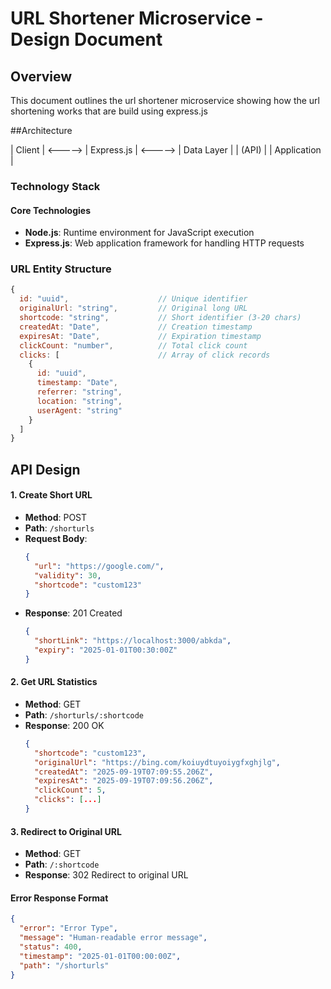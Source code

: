 # URL Shortener Microservice - Design Document

## Overview
This document outlines the url shortener microservice showing how the url shortening works that are build using express.js


##Architecture


| Client |    <-----> | Express.js |           <-----> | Data Layer |
| (API) |              | Application |                 
                        

                    
### Technology Stack

#### Core Technologies
- **Node.js**: Runtime environment for JavaScript execution
- **Express.js**: Web application framework for handling HTTP requests


### URL Entity Structure
```javascript
{
  id: "uuid",                    // Unique identifier
  originalUrl: "string",         // Original long URL
  shortcode: "string",           // Short identifier (3-20 chars)
  createdAt: "Date",             // Creation timestamp
  expiresAt: "Date",             // Expiration timestamp
  clickCount: "number",          // Total click count
  clicks: [                      // Array of click records
    {
      id: "uuid",
      timestamp: "Date",
      referrer: "string",
      location: "string",
      userAgent: "string"
    }
  ]
}
```

## API Design


#### 1. Create Short URL
- **Method**: POST
- **Path**: `/shorturls`
- **Request Body**:
  ```json
  {
    "url": "https://google.com/",
    "validity": 30,
    "shortcode": "custom123"
  }
  ```
- **Response**: 201 Created
  ```json
  {
    "shortLink": "https://localhost:3000/abkda",
    "expiry": "2025-01-01T00:30:00Z"
  }
  ```

#### 2. Get URL Statistics
- **Method**: GET
- **Path**: `/shorturls/:shortcode`
- **Response**: 200 OK
  ```json
  {
    "shortcode": "custom123",
    "originalUrl": "https://bing.com/koiuydtuyoiygfxghjlg",
    "createdAt": "2025-09-19T07:09:55.206Z",
    "expiresAt": "2025-09-19T07:09:56.206Z",
    "clickCount": 5,
    "clicks": [...]
  }
  ```

#### 3. Redirect to Original URL
- **Method**: GET
- **Path**: `/:shortcode`
- **Response**: 302 Redirect to original URL



#### Error Response Format
```json
{
  "error": "Error Type",
  "message": "Human-readable error message",
  "status": 400,
  "timestamp": "2025-01-01T00:00:00Z",
  "path": "/shorturls"
}
```
